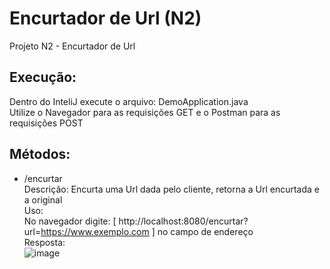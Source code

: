 # Encurtador de Url (N2)
 Projeto N2 - Encurtador de Url


## Execução:
 Dentro do InteliJ execute o arquivo: DemoApplication.java <br>
 Utilize o Navegador para as requisições GET e o Postman para as requisições POST

 ## Métodos:
- /encurtar <br>
Descrição: Encurta uma Url dada pelo cliente, retorna a Url encurtada e a original <br>
Uso:  <br>
No navegador digite: [ http://localhost:8080/encurtar?url=https://www.exemplo.com ] no campo de endereço <br>
Resposta: <br>
![image](https://github.com/user-attachments/assets/75d11122-23ff-4d5e-a7ac-041e31e4bdfc)
